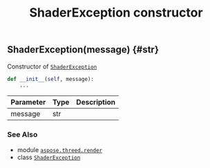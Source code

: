 ﻿---
title: ShaderException constructor
second_title: Aspose.3D for Python via .NET API References
description: 
type: docs
weight: 10
url: /python-net/aspose.threed.render/shaderexception/__init__/
is_root: false
---

## ShaderException(message) {#str}

Constructor of [`ShaderException`](/3d/python-net/aspose.threed.render/shaderexception)



```python
def __init__(self, message):
    ...
```


| Parameter | Type | Description |
| :- | :- | :- |
| message | str |  |



### See Also
* module [`aspose.threed.render`](../../)
* class [`ShaderException`](/3d/python-net/aspose.threed.render/shaderexception)
